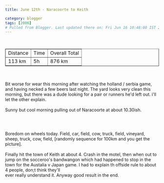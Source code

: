 ```yaml
---
title: June 12th - Naracoorte to Keith

category: blogger
tags: [2006]
# Pulled from Blogger. Last updated there on: Fri Jun 16 10:48:00 IST 2006
---
```

<TABLE BORDER="1" ><TR><TD>Distance</TD><TD>Time</TD><TD>Overall Total</TD></TR><br /><TR><TD>113 km</TD><TD>5h</TD><TD>876 km</TD></TR></TABLE><br /><br />Bit worse for wear this morning after watching the holland / serbia game, and having necked a few beers last night. The yard looks very clean this morning, but there was a dude looking for a pair or runners he'd left out. i'll let the other explain.<br /><br />Sunny but cool morning pulling out of Naracoorte at about 10.30ish.<br /><br /><a onblur="try {parent.deselectBloggerImageGracefully();} catch(e) {}" href="http://photos1.blogger.com/blogger/916/2956/1600/IMG_0837.jpg"><img style="display:block; margin:0px auto 10px; text-align:center;cursor:pointer; cursor:hand;" src="http://photos1.blogger.com/blogger/916/2956/320/IMG_0837.jpg" border="0" alt="" /></a><br /><br />Boredom on wheels today. Field, car, field, cow, truck, field, vineyard, sheep, truck, cow, field, [randomly sequence for 100km and you get the picture].<br /><br />Finally hit the town of Keith at about 4. Crash in the motel, then when out to jump on the socceroo's bandwangon which had happened to stop in the town for the Austalia   v Japan game. I had to explain th offside rule to about 4 people, don;t think they'll<br />ever really understand it. Anyway good result in the end.
